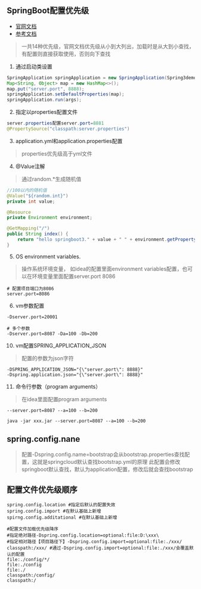 ## SpringBoot配置优先级

* [官网文档](https://docs.spring.io/spring-boot/docs/current/reference/html/features.html#features.external-config)
* [参考文档](https://www.yuque.com/renyong-jmovm/dadudu/tpfm4q#uPRDu)

> 一共14种优先级，官网文档优先级从小到大列出，加载时是从大到小查找，有配置则直接获取使用，否则向下查找

1. 通过启动类设置

```java
SpringApplication springApplication = new SpringApplication(Spring3demoApplication.class);
Map<String, Object> map = new HashMap<>();
map.put("server.port", 8888);
springApplication.setDefaultProperties(map);
springApplication.run(args);
```

2. 指定以properties配置文件

```java
server.properties配置server.port=8881
@PropertySource("classpath:server.properties")
```

3. application.yml和application.properties配置
> properties优先级高于yml文件

4. @Value注解

> 通过random.*生成随机值

```java
//100以内的随机值
@Value("${random.int}")
private int value;

@Resource
private Environment environment;

@GetMapping("/")
public String index() {
    return "hello springboot3." + value + " " + environment.getProperty("random.int");
}
```

5. OS environment variables.

> 操作系统环境变量， 如idea的配置里面environment variables配置，也可以在环境变量里面配置server.port 8086

```shell
# 配置项目端口为8086
server.port=8086
```

6. vm参数配置

```shell
-Dserver.port=20001

# 多个参数
-Dserver.port=8087 -Da=100 -Db=200
```

10. vm配置SPRING_APPLICATION_JSON

> 配置的参数为json字符

```shell
-DSPRING_APPLICATION_JSON="{\"server.port\": 8888}"
-Dspring.application.json="{\"server.port\": 8888}"
```

11. 命令行参数（program arguments）
> 在idea里面配置program arguments

```shell
--server.port=8087 --a=100 --b=200

java -jar xxx.jar --server.port=8087 --a=100 --b=200
```

## spring.config.nane

> 配置-Dspring.config.name=bootstrap会从bootstrap.properties查找配置，这就是springcloud默认查找bootstrap.yml的原理
> 此配置会修改springboot默认查找，默认为application配置，修改后就会查找bootstrap

## 配置文件优先级顺序
```shell
spring.config.location #指定后默认的配置失效
spring.config.import #在默认基础上新增
spirng.config.additational #在默认基础上新增

#配置文件加载优先级降序
#指定绝对路径-Dspring.config.location=optional:file:D:\xxx\
#指定相对路径【项目路径下】-Dspring.config.import=optional:file:./xxx/
classpath:/xxx/ #通过-Dspring.config.import=optional:file:./xxx/会覆盖默认的配置
file:./config/*/
file:./config
file:./
classpath:/config/
classpath:/
```
